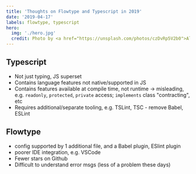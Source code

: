 ```yaml
---
title: 'Thoughts on Flowtype and Typescript in 2019'
date: '2019-04-17'
labels: flowtype, typescript
hero:
  img: './hero.jpg'
  credit: Photo by <a href="https://unsplash.com/photos/czDvRp5V2b0">Alvaro Pinot</a> on <a href="https://unsplash.com/search/photos/structure">Unsplash</a>
---
```


## Typescript

- Not just typing, JS superset
- Contains language features not native/supported in JS
- Contains features available at compile time, not runtime -> misleading, e.g. `readonly`, `protected`, `private` access; `implements` class "contracting", etc
- Requires additional/separate tooling, e.g. TSLint, TSC - remove Babel, ESLint

## Flowtype

- config supported by 1 additional file, and a Babel plugin, ESlint plugin
- poorer IDE integration, e.g. VSCode
- Fewer stars on Github
- Difficult to understand error msgs (less of a problem these days)
